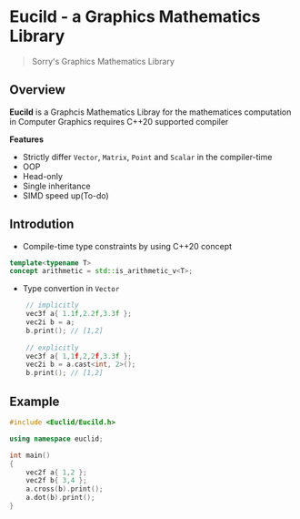 # Eucild - a Graphics Mathematics Library
> Sorry's Graphics Mathematics Library

## Overview
**Eucild** is a Graphcis Mathematics Libray for the mathematices computation in Computer Graphics requires C++20 supported compiler

**Features** 
- Strictly differ `Vector`, `Matrix`, `Point` and `Scalar` in the compiler-time
- OOP
- Head-only
- Single inheritance
- SIMD speed up(To-do)

## Introdution
- Compile-time type constraints by using C++20 concept

```c++
template<typename T>
concept arithmetic = std::is_arithmetic_v<T>;
```
- Type convertion in `Vector` 
```c++
	// implicitly
	vec3f a{ 1.1f,2.2f,3.3f };
	vec2i b = a;
	b.print(); // [1,2]
	
	// explicitly
	vec3f a{ 1,1f,2,2f,3.3f };
	vec2i b = a.cast<int, 2>();
	b.print(); // [1,2]
```
## Example
```c++
#include <Euclid/Eucild.h>

using namespace euclid;

int main()
{
    vec2f a{ 1,2 };
    vec2f b{ 3,4 };
    a.cross(b).print();
    a.dot(b).print();
}
